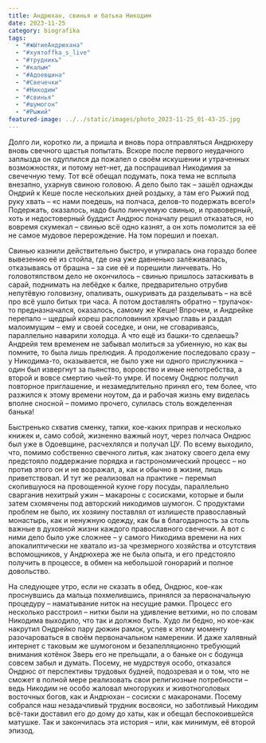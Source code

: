 ```yaml
---
title: Андрюхан, свинья и батька Никодим
date: 2023-11-25
category: biografika
tags:
  - "#жЫтиеАндрюхана"
  - "#хуятoffka_s_live"
  - "#трудникъ"
  - "#калым"
  - "#Адоевщина"
  - "#Свечечки"
  - "#Никодим"
  - "#свинья"
  - "#шумогон"
  - "#Рыжий"
featured-image: ../../static/images/photo_2023-11-25_01-43-25.jpg
---
```

Долго ли, коротко ли, а пришла и вновь пора отправляться
Андрюхеру вновь свечного щастья попытать. Вскоре после первого неудачного
заплызда он одуплился да пожалел о своём искушении и утраченных возможностях, и
потому нет-нет, да поспрашивал Никодимия за свечечную тему. Тот всё обещал
подумать, пока тема не всплыла внезапно, ухарнув свиною головою. А дело было
так – зашёл однажды Ондрий к Кеше после нескольких дней роздыху, а там его
Рыжий под руку хвать – «с нами поедешь, на полчаса, делов-то подержать всего!»
Подержать, оказалось, надо было линчуемую свинью, и правоверный, хоть и
недостоверный буддист Андрюс поначалу решил отказаться, но вовремя скумекал –
свинью всё одно казнят, а он хоть помолится за её не самое мудовое
перерождение. На том порешил и поехал. 

Свинью казнили действительно быстро, и упиралась она гораздо
более вывезению её из стойла, где она уже давненько залёживалась, отказываясь
от брашна – за сие её и порешили линчевать. Но головотяпством дело не
окончилось – свинью пришлось затаскивать в сарай, поднимать на лебёдке к балке,
предварительно отрубив непутёвую головизну, опаливать, ошкуривать да
разделывать – на всё про всё ушло битых три часа. А потом доставлять обратно –
трупачок-то предназначался, оказалось, самому же Кеше! Впрочем, и Андрейке перепало
– щедрый кореш располовинил хрячъю главь и раздал малоимущим – ему и своей
соседке, и они, не сговариваясь, параллельно наварили холодца. А что ещё из башки-то
сделаешь? Андрейя тем временем не забывал молиться за убиенную, но как вы
помните, то была лишь прелюдия. А продолжение последовало сразу – у
Никодима-то, оказывается, не было уже ни одного прислужника – один был
извергнут за пьянство, воровство и иные непотребства, а второй и вовсе смертию
чьей-то умре. И посему Ондрюс получил повторное приглашение, и незамедлительно
принял его, тем более, что разжился к этому времени ноутом, да и рабочая жизнь
ему виделась вполне сносной – помимо прочего, сулилась столь вожделенная
банька!

Быстренько схватив сменку, тапки, кое-каких приправ и
несколько книжек и, само собой, жизненно важный ноут, через полчаса Ондрюс был
уже в Одоевщине, расчехлялся и получал ЦУ. По всему выходило, что, помимо
собственно свечного литья, как знатоку своего дела ему предстояло поддержание
порядка и гастрономический процесс – но против этого он и не возражал, а, как и
обычно в жизни, лишь приветствовал. И тут же реализовал на практике – перемыл
скопившуюся на провощенной кухне гору посуды, параллельно сварганив нехитрый
ужин – макароны с сосисками, которые и были затем схомячены под авторский
никодимов шумогон. С продуктами проблем не было, их хозяину поставлял от
излишеств православный монастырь, как и ненужную одежду, как бы в благодарность
за столь важные в духовной жизни каждого православного свечечки. 
А вот с ними дело было уже сложнее – у самого Никодима времени на них
апокалиптически не хватало из-за чрезмерного хозяйства и отсутствия
вспомощников, у Андрюхера же не была опыта, и его предстояло получить в
процессе, в обмен на небольшой гонорарий и полное довольство. 

На следующее утро, если не сказать в обед, Ондрюс, кое-как
проснувшись да мальца похмелившись, принялся за первоначальную процедуру –
наматывание ниток на несущие рамки. Процесс его несколько расстроил – нитки
были на удивление ветхими, но по словам Никодима выходило, что так и должно быть.
Худо ли бедно, но кое-как накрутил Ондрейко пару дюжин рамок, успев к этому
моменту разочароваться в своём первоначальном намерении. И даже халявный
интернет с таковым же шумогоном и безапелляционно требующий внимания котёнок
Зверь его не прельщали, а о баньке он с бодунца совсем забыл и думать. Посему,
не мудрствуя особо, отказался Ондрюс от перспективы трудовых будней, подозревая
и о том, что не сможет в полной мере реализовать свои религиозные потребности –
ведь Никодим не особо жаловал многоруких и животноголовых восточных богов, как
и Андрюхан – сосиски с макаронами. Посему собрался наш незадачливый трудник
восвояси, но заботливый Никодим всё-таки доставил его до дому до хаты, как и
обещал беспокоившейся матушке. Так и закончилась эта история – или, как
минимум, её второй эпизод.
